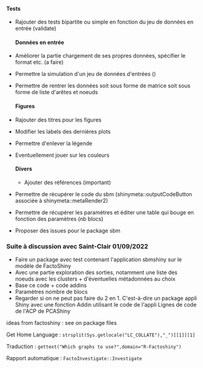 #### Tests

- Rajouter des tests bipartite ou simple en fonction du jeu de données en entrée (validate)
 

  #### Données en entrée

- Améliorer la partie chargement de ses propres données, spécifier le format etc. (a faire)

- Permettre la simulation d'un jeu de données d'entrées ()

- Permettre de rentrer les données soit sous forme de matrice soit sous forme de liste d'arêtes et noeuds
 

  #### Figures

- Rajouter des titres pour les figures

- Modifier les labels des dernières plots

- Permettre d'enlever la légende

- Eventuellement jouer sur les couleurs

  #### Divers

  - Ajouter des références (important)

- Permettre de récupérer le code du sbm (shinymeta::outputCodeButton associée à shinymeta::metaRender2)

- Permettre de récupérer les paramètres et éditer une table qui bouge en fonction des paramètres (nb blocs)


- Proposer des issues pour le package sbm

### Suite à discussion avec Saint-Clair 01/09/2022

- Faire un package avec test contenant l'application sbmshiny sur le modèle de FactoShiny
- Avec une partie exploration des sorties, notamment une liste des noeuds avec les clusters + d'éventuelles métadonnées au choix
- Base ce code + code addins
- Paramètres nombre de blocs
- Regarder si on ne peut pas faire du 2 en 1. C'est-à-dire un package appli Shiny avec une fonction Addin utilisant le code de l'appli 
Lignes de code de l'ACP de PCAShiny


ideas from factoshiny : see on package files

Get Home Language : `strsplit(Sys.getlocale("LC_COLLATE"),"_")[[1]][1]` 

Traduction : `gettext("Which graphs to use?",domain="R-Factoshiny")` 

Rapport automatique : `FactoInvestigate::Investigate` 
